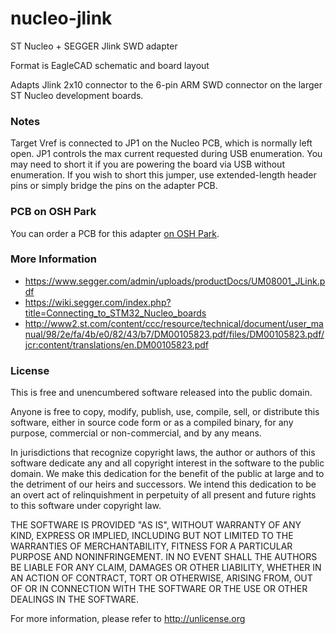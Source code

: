 # nucleo-jlink

ST Nucleo + SEGGER Jlink SWD adapter 

Format is EagleCAD schematic and board layout

Adapts Jlink 2x10 connector to the 6-pin ARM SWD connector on the larger ST Nucleo development boards.

### Notes

Target Vref is connected to JP1 on the Nucleo PCB, which is normally left open. JP1 controls the max current requested during USB enumeration. You may need to short it if you are powering the board via USB without enumeration. If you wish to short this jumper, use extended-length header pins or simply bridge the pins on the adapter PCB. 

### PCB on OSH Park

You can order a PCB for this adapter [on OSH Park](https://oshpark.com/shared_projects/m3tkYXXR).

### More Information

* https://www.segger.com/admin/uploads/productDocs/UM08001_JLink.pdf
* https://wiki.segger.com/index.php?title=Connecting_to_STM32_Nucleo_boards
* http://www2.st.com/content/ccc/resource/technical/document/user_manual/98/2e/fa/4b/e0/82/43/b7/DM00105823.pdf/files/DM00105823.pdf/jcr:content/translations/en.DM00105823.pdf

### License

This is free and unencumbered software released into the public domain.

Anyone is free to copy, modify, publish, use, compile, sell, or
distribute this software, either in source code form or as a compiled
binary, for any purpose, commercial or non-commercial, and by any
means.

In jurisdictions that recognize copyright laws, the author or authors
of this software dedicate any and all copyright interest in the
software to the public domain. We make this dedication for the benefit
of the public at large and to the detriment of our heirs and
successors. We intend this dedication to be an overt act of
relinquishment in perpetuity of all present and future rights to this
software under copyright law.

THE SOFTWARE IS PROVIDED "AS IS", WITHOUT WARRANTY OF ANY KIND,
EXPRESS OR IMPLIED, INCLUDING BUT NOT LIMITED TO THE WARRANTIES OF
MERCHANTABILITY, FITNESS FOR A PARTICULAR PURPOSE AND NONINFRINGEMENT.
IN NO EVENT SHALL THE AUTHORS BE LIABLE FOR ANY CLAIM, DAMAGES OR
OTHER LIABILITY, WHETHER IN AN ACTION OF CONTRACT, TORT OR OTHERWISE,
ARISING FROM, OUT OF OR IN CONNECTION WITH THE SOFTWARE OR THE USE OR
OTHER DEALINGS IN THE SOFTWARE.

For more information, please refer to <http://unlicense.org>
